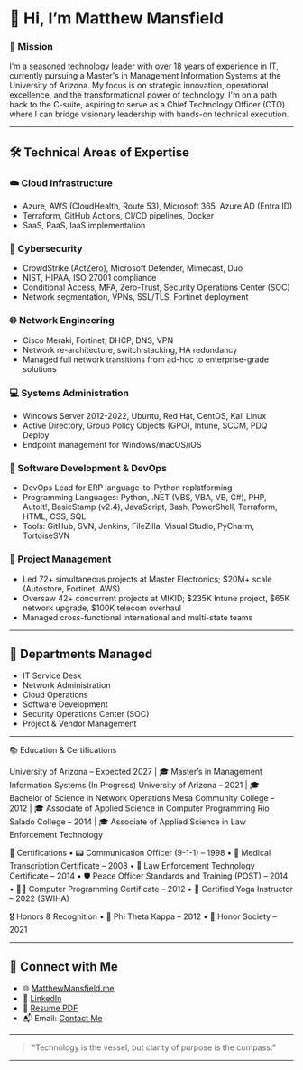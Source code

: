 # 👋 Hi, I’m Matthew Mansfield

### 🎯 Mission
I’m a seasoned technology leader with over 18 years of experience in IT, currently pursuing a Master's in Management Information Systems at the University of Arizona. My focus is on strategic innovation, operational excellence, and the transformational power of technology. I'm on a path back to the C-suite, aspiring to serve as a Chief Technology Officer (CTO) where I can bridge visionary leadership with hands-on technical execution.

---

## 🛠️ Technical Areas of Expertise

### ☁️ Cloud Infrastructure
- Azure, AWS (CloudHealth, Route 53), Microsoft 365, Azure AD (Entra ID)
- Terraform, GitHub Actions, CI/CD pipelines, Docker
- SaaS, PaaS, IaaS implementation

### 🔐 Cybersecurity
- CrowdStrike (ActZero), Microsoft Defender, Mimecast, Duo
- NIST, HIPAA, ISO 27001 compliance
- Conditional Access, MFA, Zero-Trust, Security Operations Center (SOC)
- Network segmentation, VPNs, SSL/TLS, Fortinet deployment

### 🌐 Network Engineering
- Cisco Meraki, Fortinet, DHCP, DNS, VPN
- Network re-architecture, switch stacking, HA redundancy
- Managed full network transitions from ad-hoc to enterprise-grade solutions

### 💻 Systems Administration
- Windows Server 2012-2022, Ubuntu, Red Hat, CentOS, Kali Linux
- Active Directory, Group Policy Objects (GPO), Intune, SCCM, PDQ Deploy
- Endpoint management for Windows/macOS/iOS

### 🧠 Software Development & DevOps
- DevOps Lead for ERP language-to-Python replatforming
- Programming Languages: Python, .NET (VBS, VBA, VB, C#), PHP, AutoIt!, BasicStamp (v2.4), JavaScript, Bash, PowerShell, Terraform, HTML, CSS, SQL
- Tools: GitHub, SVN, Jenkins, FileZilla, Visual Studio, PyCharm, TortoiseSVN

### 🧩 Project Management
- Led 72+ simultaneous projects at Master Electronics; $20M+ scale (Autostore, Fortinet, AWS)
- Oversaw 42+ concurrent projects at MIKID; $235K Intune project, $65K network upgrade, $100K telecom overhaul
- Managed cross-functional international and multi-state teams

---

## 🏢 Departments Managed
- IT Service Desk
- Network Administration
- Cloud Operations
- Software Development
- Security Operations Center (SOC)
- Project & Vendor Management

---

📚 Education & Certifications
	
University of Arizona – Expected 2027 | 🎓 Master’s in Management Information Systems (In Progress)
University of Arizona – 2021 | 🎓 Bachelor of Science in Network Operations
Mesa Community College – 2012 | 🎓 Associate of Applied Science in Computer Programming
Rio Salado College – 2014 | 🎓 Associate of Applied Science in Law Enforcement Technology

🧾 Certifications
	•	📟 Communication Officer (9-1-1) – 1998
	•	📄 Medical Transcription Certificate – 2008
	•	👮 Law Enforcement Technology Certificate – 2014
	•	🛡️ Peace Officer Standards and Training (POST) – 2014
	•	👨‍💻 Computer Programming Certificate – 2012
	•	🧘 Certified Yoga Instructor – 2022 (SWIHA)

🎖️ Honors & Recognition
	•	🏅 Phi Theta Kappa – 2012
	•	🏅 Honor Society – 2021

---

## 🔗 Connect with Me
- 🌐 [MatthewMansfield.me](https://matthewmansfield.me)
- 💼 [LinkedIn](https://www.linkedin.com/in/matthew-l-mansfield)
- 📄 [Resume PDF](https://matthewmansfield.me/resume/Matthew-Mansfield-Web-Resume-7-2023.pdf)
- 📬 Email: [Contact Me](mailto:matthew@matthewmansfield.me)

---

> “Technology is the vessel, but clarity of purpose is the compass.”

---
<!---
matthewmansfield/matthewmansfield is a ✨ special ✨ repository because its `README.md` (this file) appears on your GitHub profile.
You can click the Preview link to take a look at your changes.
--->
